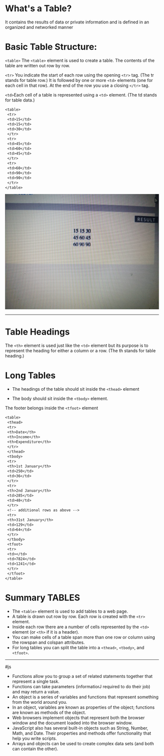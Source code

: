 # What's a Table? 
It contains the results of data or private information and is defined in an organized and networked manner

# Basic Table Structure:
`<table>` The `<table>` element is used
to create a table. The contents
of the table are written out row
by row.

`<tr>` You indicate the start of each
row using the opening `<tr>` tag.
(The tr stands for table row.)
It is followed by one or more
`<td>` elements (one for each cell
in that row).
At the end of the row you use a
closing `</tr>` tag.

`<td>`Each cell of a table is
represented using a `<td>`
element. (The td stands for
table data.)

```
<table>
 <tr>
 <td>15</td>
 <td>15</td>
 <td>30</td>
 </tr>
 <tr>
 <td>45</td>
 <td>60</td>
 <td>45</td>
 </tr>
 <tr>
 <td>60</td>
 <td>90</td>
 <td>90</td>
 </tr>
</table>
```
![RESULT](./imgg/rrr.jpg)

----

# Table Headings

The `<th>` element is used just
like the `<td>` element but its
purpose is to represent the
heading for either a column or
a row. (The th stands for table
heading.) 

# Long Tables
- The headings of the table should
sit inside the `<thead>` element

- The body should sit inside the
`<tbody>` element.
 
 
The footer belongs inside the
`<tfoot>` element
```
<table>
 <thead>
 <tr>
 <th>Date</th>
 <th>Income</th>
 <th>Expenditure</th>
 </tr>
 </thead>
 <tbody>
 <tr>
 <th>1st January</th>
 <td>250</td>
 <td>36</td>
 </tr>
 <tr>
 <th>2nd January</th>
 <td>285</td>
 <td>48</td>
 </tr>
 <!-- additional rows as above -->
 <tr>
 <th>31st January</th>
 <td>129</td>
 <td>64</td>
 </tr>
 </tbody>
 <tfoot>
 <tr>
 <td></td>
 <td>7824</td>
 <td>1241</td>
 </tr>
 </tfoot>
</table>
```
# Summary TABLES
- The `<table>` element is used to add tables to a web
page.
-  A table is drawn out row by row. Each row is created
with the `<tr>` element.
-  Inside each row there are a number of cells
represented by the `<td>` element (or `<th>` if it is a
header).
-  You can make cells of a table span more than one row
or column using the rowspan and colspan attributes.
-  For long tables you can split the table into a `<thead>`,
`<tbody>`, and `<tfoot>`.
----
#js

- Functions allow you to group a set of related
statements together that represent a single task.
- Functions can take parameters (informatiorJ required
to do their job) and may return a value.
- An object is a series of variables and functions that
represent something from the world around you.
- In an object, variables are known as properties of the
object; functions are known as methods of the object.
- Web browsers implement objects that represent both
the browser window and the document loaded into the
browser window.
- JavaScript also has several built-in objects such as
String, Number, Math, and Date. Their properties and
methods offer functionality that help you write scripts.
- Arrays and objects can be used to create complex data
sets (and both can contain the other). 